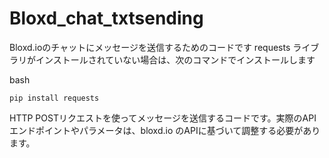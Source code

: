 # Bloxd_chat_txtsending
Bloxd.ioのチャットにメッセージを送信するためのコードです
requests ライブラリがインストールされていない場合は、次のコマンドでインストールします

bash
```
pip install requests
```

HTTP POSTリクエストを使ってメッセージを送信するコードです。実際のAPIエンドポイントやパラメータは、bloxd.io のAPIに基づいて調整する必要があります。
